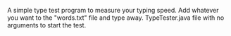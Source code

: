 A simple type test program to measure your typing speed. Add whatever you want to the "words.txt" file and type away.
TypeTester.java file with no arguments to start the test.